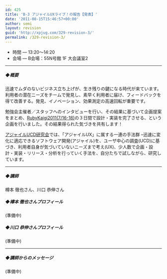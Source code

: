 ```yaml
---
id: 425
title: 'B-3 アジャイルUXライブ！の報告【発表】'
date: '2011-08-15T15:46:57+00:00'
author: semi
layout: revision
guid: 'http://xpjug.com/329-revision-3/'
permalink: /329-revision-3/
---
```


- 時間 — 13:20～14:20
- 会場 — B会場：55N号館 1F 大会議室2

---

##### ◆概要

迅速でムダのないビジネス立ち上げが、生き残りの鍵になる時代が来ています。利用者の潜在ニーズをチームで発見し、素早く利用者に届け、フィードバックを得て改善する。発見、イノベーション、効果測定の高速回転が重要です。

勉強会主催者／スタッフへのインタビューを行い、その結果に基づいて企画提案をまとめ、[RubyKaigi2011(7/16-18)](http://rubykaigi.org/2011/ja)の３日間で設計・実装を完了させる、という企画を行いました。その結果得られた気づきを共有します！

[アジャイルUCD研究会](https://sites.google.com/site/agileucdja/)では、「アジャイルUX」に属する一連の手法群 –迅速に変化に適応できるソフトウェア開発(アジャイル)を、ユーザ中心の調査(UCD)に基づき、利用者自身が気づいていないニーズまで考え(UX)、少人数で企画・設計・実装・リリース・分析を行っていく手法を、自分たちで試しながら、研究しています。

---

##### ◆講師

樽本 徹也さん、川口 恭伸さん

##### ◆樽本 徹也さんプロフィール

(準備中)

##### ◆川口 恭伸さんプロフィール

(準備中)

---

##### ◆講師からのメッセージ

(準備中)